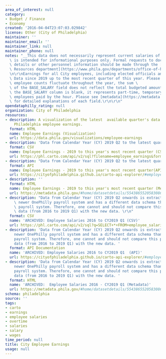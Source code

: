 ```yaml
---
area_of_interest: null
category:
- Budget / Finance
- Economy
created: '2016-04-04T23:07:03.029842'
license: Other (City of Philadelphia)
maintainer: ''
maintainer_email: ''
maintainer_link: null
maintainer_phone: null
notes: "__This data does not necessarily represent current salaries of employees and\
  \ is intended for informational purposes only. Formal requests to document salary\
  \ details or other personnel information should be made through the [City's Human\
  \ Resources department](https://www.phila.gov/departments/office-of-human-resources/).__\r\
  \n\r\nEarnings for all City employees, including elected officials and Court staff. \
  \ Data since 2019 up to the most recent quarter of this year. Please note that since \
  \ employee counts fluctuate throughout the year, the sum \
  \ of the BASE_SALARY field does not reflect the total budgeted amount. Also, when\
  \ the BASE_SALARY column is blank, it represents part-time, temporary, or seasonal\
  \ employees paid by the hour. Please see [metadata](https://metadata.phila.gov/#home/datasetdetails/5543865520583086178c4ebd/representationdetails/604284dc49a209001d746460/?view_287_per_page=25&view_287_page=1)\
  \ for detailed explanations of each field.\r\n\r\n"
opendataphilly_rating: null
organization: City of Philadelphia
resources:
- description: A visualization of the latest  available quarter's data on City of
    Philadelphia employee earnings.
  format: HTML
  name: Employee Earnings (Visualization)
  url: https://data.phila.gov/visualizations/employee-earnings
- description: 'Data from Calendar Year (CY) 2019 Q2 to the latest quarter. '
  format: CSV
  name: Employee Earnings - 2019 to this year's most recent quarter (CSV)
  url: https://phl.carto.com/api/v2/sql?filename=employee_earnings&format=csv&q=SELECT%20*%20FROM%20employee_earnings
- description: "Data from Calendar Year (CY) 2019 Q2 to the latest quarter. \r\n"
  format: API
  name: Employee Earnings - 2019 to this year's most recent quarter(API)
  url: https://cityofphiladelphia.github.io/carto-api-explorer/#employee_earnings
- description: ''
  format: HTML
  name: Employee Earnings - 2019 to this year's most recent quarter (Metadata)
  url: https://metadata.phila.gov/#home/datasetdetails/5543865520583086178c4ebd/representationdetails/604284dc49a209001d746460/?view_287_per_page=25&view_287_page=1
- description: "Data from Calendar Year (CY) 2019 Q2 onwards is extracted from the\
    \ newer OnePhilly payroll system and has a different data schema than the legacy\
    \ payroll system. Therefore, one cannot and should not compare this previous earnings\
    \ data (from 2016 to 2019 Q1) with the new data. \r\n"
  format: CSV
  name: 'ARCHIVED: Employee Salaries 2016 to CY2019 Q1 (CSV)'
  url: https://phl.carto.com/api/v2/sql?q=SELECT+*+FROM+employee_salaries_archive&filename=employee_salaries_archive&format=csv&skipfields=cartodb_id,the_geom,the_geom_webmercator
- description: 'Data from Calendar Year (CY) 2019 Q2 onwards is extracted from the
    newer OnePhilly payroll system and has a different data schema than the legacy
    payroll system. Therefore, one cannot and should not compare this previous earnings
    data (from 2016 to 2019 Q1) with the new data. '
  format: API Documentation
  name: 'ARCHIVED: Employee Salaries 2016 to CY2019 Q1  (API)'
  url: https://cityofphiladelphia.github.io/carto-api-explorer/#employee_salaries_archive
- description: 'Data from Calendar Year (CY) 2019 Q2 onwards is extracted from the
    newer OnePhilly payroll system and has a different data schema than the legacy
    payroll system. Therefore, one cannot and should not compare this previous earnings
    data (from 2016 to 2019 Q1) with the new data. '
  format: HTML
  name: 'ARCHIVED:  Employee Salaries 2016 - CY2019 Q1 (Metadata)'
  url: https://metadata.phila.gov/#home/datasetdetails/5543865520583086178c4ebd/representationdetails/5702f25233ec3695104ca926/
schema: philadelphia
source: ''
tags:
- carto
- earnings
- employee salaries
- overtime
- salaries
- salary
- wages
time_period: null
title: City Employee Earnings
usage: null
---
```

